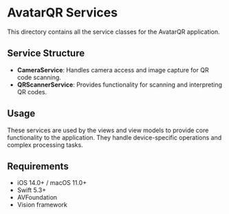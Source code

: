 # AvatarQR Services

This directory contains all the service classes for the AvatarQR application.

## Service Structure

- **CameraService**: Handles camera access and image capture for QR code scanning.
- **QRScannerService**: Provides functionality for scanning and interpreting QR codes.

## Usage

These services are used by the views and view models to provide core functionality to the application. They handle device-specific operations and complex processing tasks.

## Requirements

- iOS 14.0+ / macOS 11.0+
- Swift 5.3+
- AVFoundation
- Vision framework 